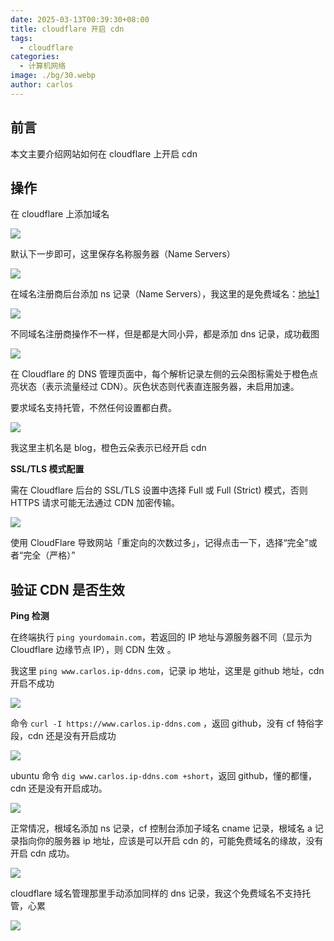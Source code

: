 ```yaml
---
date: 2025-03-13T00:39:30+08:00
title: cloudflare 开启 cdn
tags:
  - cloudflare
categories:
  - 计算机网络
image: ./bg/30.webp
author: carlos
---
```


## 前言

本文主要介绍网站如何在 cloudflare 上开启 cdn

## 操作

在 cloudflare 上添加域名

![](../00-assets/Pasted%20image%2020250312184752.png)

默认下一步即可，这里保存名称服务器（Name Servers）

![](../00-assets/Pasted%20image%2020250312184915.png)

在域名注册商后台添加 ns 记录（Name Servers），我这里的是免费域名：[地址1](https://www.cloudns.net/)

![](../00-assets/Pasted%20image%2020250312185307.png)

不同域名注册商操作不一样，但是都是大同小异，都是添加 dns 记录，成功截图

![](../00-assets/Pasted%20image%2020250312185451.png)

在 Cloudflare 的 DNS 管理页面中，每个解析记录左侧的云朵图标‌需处于橙色点亮状态（表示流量经过 CDN）。灰色状态则代表直连服务器，未启用加速。

要求域名支持托管，不然任何设置都白费。

![](../00-assets/Pasted%20image%2020250312185627.png)

我这里主机名是 blog，橙色云朵表示已经开启 cdn

**SSL/TLS 模式配置**

需在 Cloudflare 后台的 SSL/TLS 设置中选择 ‌Full‌ 或 ‌Full (Strict)‌ 模式，否则 HTTPS 请求可能无法通过 CDN 加密传输。

![](../00-assets/Pasted%20image%2020250313003453.png)

使用 CloudFlare 导致网站「重定向的次数过多」，记得点击一下，选择“完全”或者“完全（严格）”

## 验证 CDN 是否生效

**Ping 检测**

在终端执行 `ping yourdomain.com`，若返回的 IP 地址与源服务器不同（显示为 Cloudflare 边缘节点 IP），则 CDN 生效 ‌。

我这里 `ping www.carlos.ip-ddns.com`，记录 ip 地址，这里是 github 地址，cdn 开启不成功

![](../00-assets/Pasted%20image%2020250312192236.png)

命令 `curl -I https://www.carlos.ip-ddns.com` ，返回 github，没有 cf 特俗字段，cdn 还是没有开启成功

![](../00-assets/Pasted%20image%2020250312204322.png)

ubuntu 命令 `dig www.carlos.ip-ddns.com +short`，返回 github，懂的都懂，cdn 还是没有开启成功。

![](../00-assets/Pasted%20image%2020250312210715.png)

正常情况，根域名添加 ns 记录，cf 控制台添加子域名 cname 记录，根域名 a 记录指向你的服务器 ip 地址，应该是可以开启 cdn 的，可能免费域名的缘故，没有开启 cdn 成功。

![](../00-assets/Pasted%20image%2020250312204135.png)

cloudflare 域名管理那里手动添加同样的 dns 记录，我这个免费域名不支持托管，心累

![](../00-assets/Pasted%20image%2020250312192459.png)




